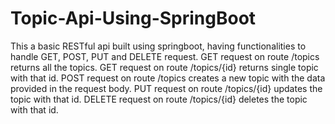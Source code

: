 # Topic-Api-Using-SpringBoot
This a basic RESTful api built using springboot, having functionalities to handle GET, POST, PUT and DELETE request.
GET request on route /topics returns all the topics.
GET request on route /topics/{id} returns single topic with that id.
POST request on route /topics creates a new topic with the data provided in the request body.
PUT request on route /topics/{id} updates the topic with that id.
DELETE request on route /topics/{id} deletes the topic with that id.
